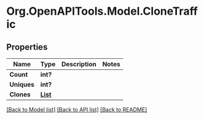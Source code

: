 # Org.OpenAPITools.Model.CloneTraffic

## Properties

Name | Type | Description | Notes
------------ | ------------- | ------------- | -------------
**Count** | **int?** |  | 
**Uniques** | **int?** |  | 
**Clones** | [**List<Traffic>**](Traffic.md) |  | 

[[Back to Model list]](../README.md#documentation-for-models) [[Back to API list]](../README.md#documentation-for-api-endpoints) [[Back to README]](../README.md)

